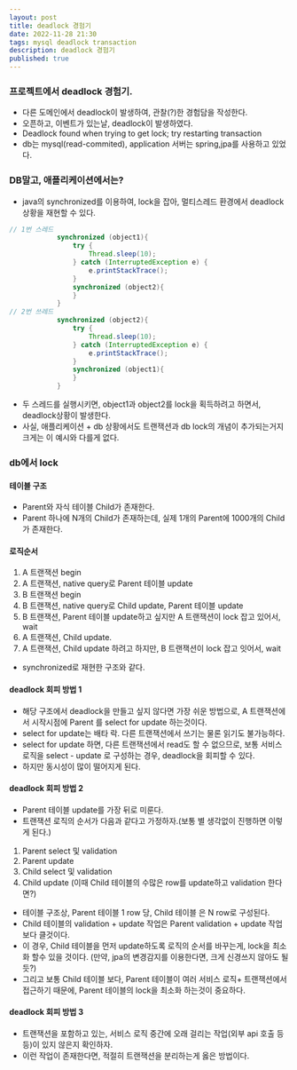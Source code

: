 ```yaml
---
layout: post
title: deadlock 경험기
date: 2022-11-28 21:30
tags: mysql deadlock transaction
description: deadlock 경험기
published: true
---
```


### 프로젝트에서 deadlock 경험기.

- 다른 도메인에서 deadlock이 발생하여, 관찰(?)한 경험담을 작성한다.
- 오픈하고, 이벤트가 있는날, deadlock이 발생하였다.
- Deadlock found when trying to get lock; try restarting transaction
- db는 mysql(read-commited), application 서버는 spring,jpa를 사용하고 있었다.


### DB말고, 애플리케이션에서는?
- java의 synchronized를 이용하여, lock을 잡아, 멀티스레드 환경에서 deadlock 상황을 재현할 수 있다.

```java
// 1번 스레드
            synchronized (object1){
                try {
                    Thread.sleep(10);
                } catch (InterruptedException e) {
                    e.printStackTrace();
                }
                synchronized (object2){
                }
            }
// 2번 쓰레드
            synchronized (object2){
                try {
                    Thread.sleep(10);
                } catch (InterruptedException e) {
                    e.printStackTrace();
                }
                synchronized (object1){
                }
            }

```
- 두 스레드를 실행시키면, object1과 object2를 lock을 획득하려고 하면서, deadlock상황이 발생한다.
- 사실, 애플리케이션 + db 상황에서도 트랜잭션과 db lock의 개념이 추가되는거지 크게는 이 예시와 다를게 없다.


### db에서 lock

#### 테이블 구조

- Parent와 자식 테이블 Child가 존재한다.
- Parent 하나에 N개의 Child가 존재하는데, 실제 1개의 Parent에 1000개의 Child가 존재한다.

#### 로직순서

1. A 트랜잭션 begin
2. A 트랜잭션, native query로 Parent 테이블 update
3. B 트랜잭션 begin
4. B 트랜잭션, native query로 Child update, Parent 테이블 update
5. B 트랜잭션, Parent 테이블 update하고 싶지만 A 트랜잭션이 lock 잡고 있어서, wait
6. A 트랜잭션, Child update.
7. A 트랜잭션, Child update 하려고 하지만, B 트랜잭션이 lock 잡고 잇어서, wait

- synchronized로 재현한 구조와 같다.


#### deadlock 회피 방법 1
- 해당 구조에서 deadlock을 만들고 싶지 않다면 가장 쉬운 방법으로, A 트랜잭션에서 시작시점에 Parent 를 select for update 하는것이다.
- select for update는 배타 락. 다른 트랜잭션에서 쓰기는 물론 읽기도 불가능하다.
- select for update 하면, 다른 트랜잭션에서 read도 할 수 없으므로, 보통 서비스 로직을 select - update 로 구성하는 경우, deadlock을 회피할 수 있다.
- 하지만 동시성이 많이 떨어지게 된다.


#### deadlock 회피 방법 2
- Parent 테이블 update를 가장 뒤로 미룬다.
- 트랜잭션 로직의 순서가 다음과 같다고 가정하자.(보통 별 생각없이 진행하면 이렇게 된다.)

1. Parent select 및 validation
2. Parent update
3. Child select 및 validation
4. Child update (이때 Child 테이블의 수많은 row를 update하고 validation 한다면?)

- 테이블 구조상, Parent 테이블 1 row 당, Child 테이블 은 N row로 구성된다.
- Child 테이블의 validation + update 작업은 Parent validation + update 작업보다 클것이다.
- 이 경우, Child 테이블을 먼저 update하도록 로직의 순서를 바꾸는게, lock을 최소화 할수 있을 것이다. (만약, jpa의 변경감지를 이용한다면, 크게 신경쓰지 않아도 될듯?)
- 그리고 보통 Child 테이블 보다, Parent 테이블이 여러 서비스 로직+ 트랜잭션에서 접근하기 때문에, Parent 테이블의 lock을 최소화 하는것이 중요하다.

#### deadlock 회피 방법 3
- 트랜잭션을 포함하고 있는, 서비스 로직 중간에 오래 걸리는 작업(외부 api 호출 등등)이 있지 않은지 확인하자.
- 이런 작업이 존재한다면, 적절히 트랜잭션을 분리하는게 옳은 방법이다.

